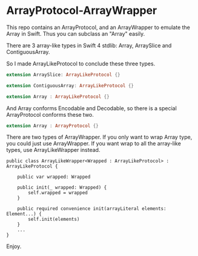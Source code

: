 # ArrayProtocol-ArrayWrapper
This repo contains an ArrayProtocol, and an ArrayWrapper to emulate the Array in Swift. Thus you can subclass an "Array" easily.

There are 3 array-like types in Swift 4 stdlib: Array, ArraySlice and ContiguousArray.

So I made ArrayLikeProtocol to conclude these three types.
```Swift
extension ArraySlice: ArrayLikeProtocol {}

extension ContiguousArray: ArrayLikeProtocol {}

extension Array : ArrayLikeProtocol {}
```


And Array conforms Encodable and Decodable, so there is a special ArrayProtocol conforms these two.
```Swift
extension Array : ArrayProtocol {}
```

There are two types of ArrayWrapper. If you only want to wrap Array type, you could just use ArrayWrapper.
If you want wrap to all the array-like types, use ArrayLikeWrapper instead.

```
public class ArrayLikeWrapper<Wrapped : ArrayLikeProtocol> : ArrayLikeProtocol {
    
    public var wrapped: Wrapped
    
    public init(_ wrapped: Wrapped) {
        self.wrapped = wrapped
    }
    
    public required convenience init(arrayLiteral elements: Element...) {
        self.init(elements)
    }
    ...
}
```

Enjoy.
